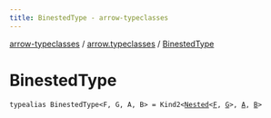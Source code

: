 ```yaml
---
title: BinestedType - arrow-typeclasses
---
```


[arrow-typeclasses](../index.html) / [arrow.typeclasses](index.html) / [BinestedType](./-binested-type.html)

# BinestedType

`typealias BinestedType<F, G, A, B> = Kind2<`[`Nested`](-nested.html)`<`[`F`](-binested-type.html#F)`, `[`G`](-binested-type.html#G)`>, `[`A`](-binested-type.html#A)`, `[`B`](-binested-type.html#B)`>`